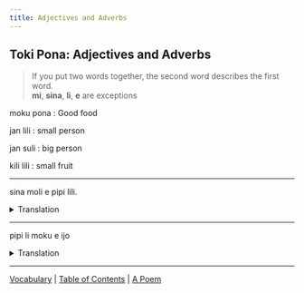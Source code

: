 ```yaml
---
title: Adjectives and Adverbs
---
```


## Toki Pona: Adjectives and Adverbs

>If you put two words together, the second word describes the first word.  
>**mi**, **sina**, **li**, **e** are exceptions

moku pona 
: Good food  

jan lili 
: small person  

jan suli 
: big person  

kili lili 
: small fruit  

---

sina moli e pipi lili. 
<details>
<summary>Translation</summary>
You killed a small bug.  
</details>

---

pipi li moku e ijo 
<details>
<summary>Translation</summary>
The bug is eating something  
</details>

---

[Vocabulary](05Vocabulary.md) | [Table of Contents](toc.md) | [A Poem](07aPoem.md)
